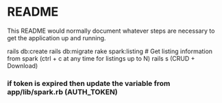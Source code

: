 # README

This README would normally document whatever steps are necessary to get the
application up and running.

rails db:create
rails db:migrate
rake spark:listing  # Get listing information from spark (ctrl + c at any time for listings up to N)
rails s (CRUD + Download)

### if token is expired then update the variable from app/lib/spark.rb (AUTH_TOKEN)
